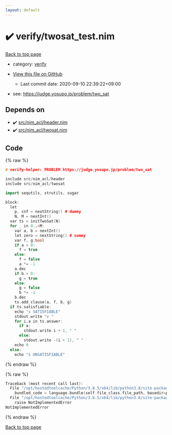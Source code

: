 ```yaml
---
layout: default
---
```


<!-- mathjax config similar to math.stackexchange -->
<script type="text/javascript" async
  src="https://cdnjs.cloudflare.com/ajax/libs/mathjax/2.7.5/MathJax.js?config=TeX-MML-AM_CHTML">
</script>
<script type="text/x-mathjax-config">
  MathJax.Hub.Config({
    TeX: { equationNumbers: { autoNumber: "AMS" }},
    tex2jax: {
      inlineMath: [ ['$','$'] ],
      processEscapes: true
    },
    "HTML-CSS": { matchFontHeight: false },
    displayAlign: "left",
    displayIndent: "2em"
  });
</script>

<script type="text/javascript" src="https://cdnjs.cloudflare.com/ajax/libs/jquery/3.4.1/jquery.min.js"></script>
<script src="https://cdn.jsdelivr.net/npm/jquery-balloon-js@1.1.2/jquery.balloon.min.js" integrity="sha256-ZEYs9VrgAeNuPvs15E39OsyOJaIkXEEt10fzxJ20+2I=" crossorigin="anonymous"></script>
<script type="text/javascript" src="../../assets/js/copy-button.js"></script>
<link rel="stylesheet" href="../../assets/css/copy-button.css" />


# :heavy_check_mark: verify/twosat_test.nim

<a href="../../index.html">Back to top page</a>

* category: <a href="../../index.html#e8418d1d706cd73548f9f16f1d55ad6e">verify</a>
* <a href="{{ site.github.repository_url }}/blob/master/verify/twosat_test.nim">View this file on GitHub</a>
    - Last commit date: 2020-09-10 22:39:22+09:00


* see: <a href="https://judge.yosupo.jp/problem/two_sat">https://judge.yosupo.jp/problem/two_sat</a>


## Depends on

* :heavy_check_mark: <a href="../../library/src/nim_acl/header.nim.html">src/nim_acl/header.nim</a>
* :heavy_check_mark: <a href="../../library/src/nim_acl/twosat.nim.html">src/nim_acl/twosat.nim</a>


## Code

<a id="unbundled"></a>
{% raw %}
```cpp
# verify-helper: PROBLEM https://judge.yosupo.jp/problem/two_sat

include src/nim_acl/header
include src/nim_acl/twosat

import sequtils, strutils, sugar

block:
  let
    p, cnf = nextString() # dummy
    N, M = nextInt()
  var ts = initTwoSat(N)
  for _ in 0..<M:
    var a, b = nextInt()
    let zero = nextString() # summy
    var f, g:bool
    if a > 0:
      f = true
    else:
      f = false
      a *= -1
    a.dec
    if b > 0:
      g = true
    else:
      g = false
      b *= -1
    b.dec
    ts.add_clause(a, f, b, g)
  if ts.satisfiable:
    echo "s SATISFIABLE"
    stdout.write "v "
    for i,a in ts.answer:
      if a:
        stdout.write i + 1, " "
      else:
        stdout.write -(i + 1), " "
    echo 0
  else:
    echo "s UNSATISFIABLE"

```
{% endraw %}

<a id="bundled"></a>
{% raw %}
```cpp
Traceback (most recent call last):
  File "/opt/hostedtoolcache/Python/3.8.5/x64/lib/python3.8/site-packages/onlinejudge_verify/docs.py", line 349, in write_contents
    bundled_code = language.bundle(self.file_class.file_path, basedir=pathlib.Path.cwd())
  File "/opt/hostedtoolcache/Python/3.8.5/x64/lib/python3.8/site-packages/onlinejudge_verify/languages/nim.py", line 86, in bundle
    raise NotImplementedError
NotImplementedError

```
{% endraw %}

<a href="../../index.html">Back to top page</a>

